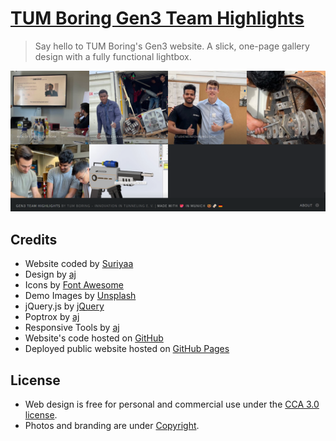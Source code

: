 # [TUM Boring Gen3 Team Highlights](https://tum-boring.github.io/gen3.tum-boring.com/)
> Say hello to TUM Boring's Gen3 website. A slick, one-page gallery design with a fully functional lightbox.

![TUM Boring Gen3 Team Highlights](./images/screenshot.png "TUM Boring Gen3 Team Highlights")

## Credits
- Website coded by [Suriyaa](https://about.suriyaa.tk)
- Design by [aj](https://twitter.com/ajlkn)
- Icons by [Font Awesome](https://fontawesome.io)
- Demo Images by [Unsplash](https://unsplash.com)
- jQuery.js by [jQuery](https://jquery.com)
- Poptrox  by [aj](https://github.com/ajlkn/jquery.poptrox)
- Responsive Tools by [aj](https://github.com/ajlkn/responsive-tools)
- Website's code hosted on [GitHub](https://www.github.com/)
- Deployed public website hosted on [GitHub Pages](https://pages.github.com/)

## License
- Web design is free for personal and commercial use under the [CCA 3.0 license](./LICENSE-WEB_DESIGN.md).
- Photos and branding are under [Copyright](./LICENSE-PHOTOS.md).

